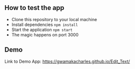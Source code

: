 ## How to test the app
- Clone this repository to your local machine
- Install dependencies `npm install`
- Start the application `npm start` 
- The magic happens on port 3000

## Demo
Link to Demo App: https://gwamakacharles.github.io/Edit_Text/
